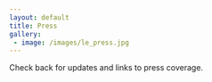 ```yaml
---
layout: default
title: Press
gallery:
 - image: /images/le_press.jpg
---
```

Check back for updates and links to press coverage.